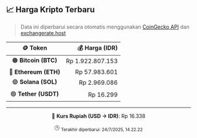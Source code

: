 

<!-- HARGA_KRIPTO -->
## 📈 Harga Kripto Terbaru

> Data ini diperbarui secara otomatis menggunakan [CoinGecko API](https://www.coingecko.com/) dan [exchangerate.host](https://exchangerate.host/)

<div align="center">

| 🪙 Token | 💰 Harga (IDR) |
|:------:|---------------:|
| 🟠 **Bitcoin (BTC)**   | Rp 1.922.807.153 |
| 🔵 **Ethereum (ETH)**  | Rp 57.983.601 |
| 🟣 **Solana (SOL)**    | Rp 2.969.086 |
| 🟢 **Tether (USDT)**   | Rp 16.299 |

---

💱 **Kurs Rupiah (USD → IDR)**: Rp 16.338

🕒 <sub>Terakhir diperbarui: 24/7/2025, 14.22.22</sub>

</div>
<!-- /HARGA_KRIPTO -->